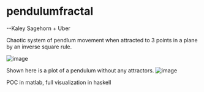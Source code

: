 # pendulumfractal

--Kaley Sagehorn + Uber

Chaotic system of pendlum movement when attracted to 3 points in a plane by an inverse square rule.

![image](https://user-images.githubusercontent.com/15951051/115315144-5587b980-a13c-11eb-8151-bbbee169ab89.png)


Shown here is a plot of a pendulum without any attractors.
![image](https://user-images.githubusercontent.com/15951051/115473348-2dae5980-a201-11eb-93a2-46ccea5a78e1.png)


POC in matlab, full visualization in haskell 
